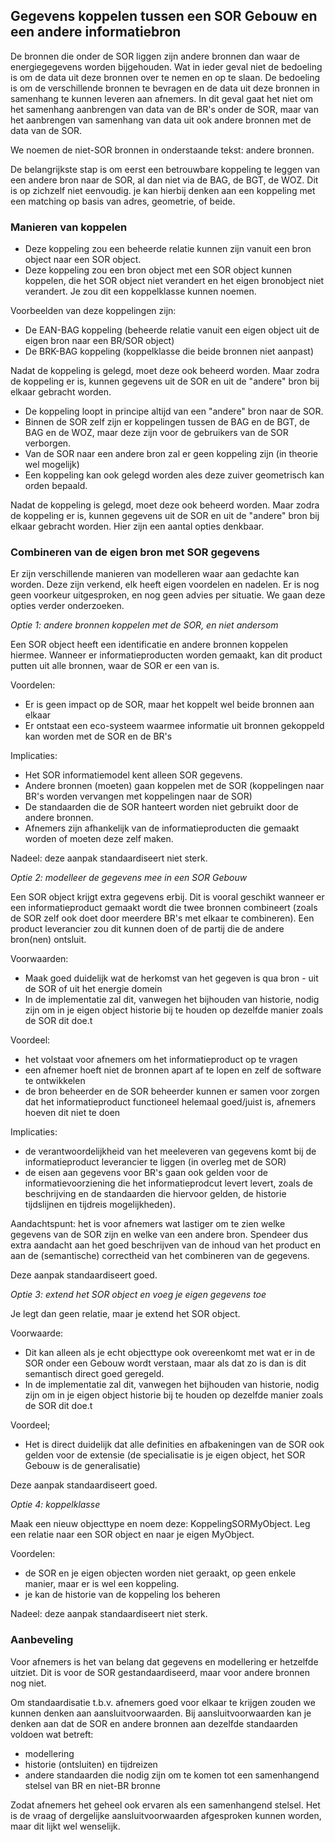 ## Gegevens koppelen tussen een SOR Gebouw en een andere informatiebron  

De bronnen die onder de SOR liggen zijn andere bronnen dan waar de energiegegevens worden bijgehouden. Wat in ieder geval niet de bedoeling is om de data uit deze bronnen over te nemen en op te slaan. De bedoeling is om de verschillende bronnen te bevragen en de data uit deze bronnen in samenhang te kunnen leveren aan afnemers. In dit geval gaat het niet om het samenhang aanbrengen van data van de BR's onder de SOR, maar van het aanbrengen van samenhang van data uit ook andere bronnen met de data van de SOR.  

We noemen de niet-SOR bronnen in onderstaande tekst: andere bronnen. 

De belangrijkste stap is om eerst een betrouwbare koppeling te leggen van een andere bron naar de SOR, al dan niet via de BAG, de BGT, de WOZ. Dit is op zichzelf niet eenvoudig. je kan hierbij denken aan een koppeling met een matching op basis van adres, geometrie, of beide. 

### Manieren van koppelen 

- Deze koppeling zou een beheerde relatie kunnen zijn vanuit een bron object naar een SOR object. 
- Deze koppeling zou een bron object met een SOR object kunnen koppelen, die het SOR object niet verandert en het eigen bronobject niet verandert. Je zou dit een koppelklasse kunnen noemen. 

Voorbeelden van deze koppelingen zijn: 
- De EAN-BAG koppeling (beheerde relatie vanuit een eigen object uit de eigen bron naar een BR/SOR object)  
- De BRK-BAG koppeling (koppelklasse die beide bronnen niet aanpast) 

Nadat de koppeling is gelegd, moet deze ook beheerd worden. Maar zodra de koppeling er is, kunnen gegevens uit de SOR en uit de "andere" bron bij elkaar gebracht worden. 
- De koppeling loopt in principe altijd van een "andere" bron naar de SOR. 
- Binnen de SOR zelf zijn er koppelingen tussen de BAG en de BGT, de BAG en de WOZ, maar deze zijn voor de gebruikers van de SOR verborgen. 
- Van de SOR naar een andere bron zal er geen koppeling zijn (in theorie wel mogelijk) 
- Een koppeling kan ook gelegd worden ales deze zuiver geometrisch kan orden bepaald. 
 
Nadat de koppeling is gelegd, moet deze ook beheerd worden. Maar zodra de koppeling er is, kunnen gegevens uit de SOR en uit de "andere" bron bij elkaar gebracht worden. 
Hier zijn een aantal opties denkbaar. 

### Combineren van de eigen bron met SOR gegevens

Er zijn verschillende manieren van modelleren waar aan gedachte kan worden. Deze zijn verkend, elk heeft eigen voordelen en nadelen. Er is nog geen voorkeur uitgesproken, en nog geen advies per situatie. We gaan deze opties verder onderzoeken. 

_Optie 1: andere bronnen koppelen met de SOR, en niet andersom_ 

Een SOR object heeft een identificatie en andere bronnen koppelen hiermee. Wanneer er informatieproducten worden gemaakt, kan dit product putten uit alle bronnen, waar de SOR er een van is. 

Voordelen: 
- Er is geen impact op de SOR, maar het koppelt wel beide bronnen aan elkaar
- Er ontstaat een eco-systeem waarmee informatie uit bronnen gekoppeld kan worden met de SOR en de BR's 

Implicaties: 
- Het SOR informatiemodel kent alleen SOR gegevens. 
- Andere bronnen (moeten) gaan koppelen met de SOR (koppelingen naar BR's worden vervangen met koppelingen naar de SOR)
- De standaarden die de SOR hanteert worden niet gebruikt door de andere bronnen. 
- Afnemers zijn afhankelijk van de informatieproducten die gemaakt worden of moeten deze zelf maken. 

Nadeel: deze aanpak standaardiseert niet sterk. 

_Optie 2: modelleer de gegevens mee in een SOR Gebouw_ 

Een SOR object krijgt extra gegevens erbij. Dit is vooral geschikt wanneer er een informatieproduct gemaakt wordt die twee bronnen combineert (zoals de SOR zelf ook doet door meerdere BR's met elkaar te combineren). Een product leverancier zou dit kunnen doen of de partij die de andere bron(nen) ontsluit.

Voorwaarden: 
- Maak goed duidelijk wat de herkomst van het gegeven is qua bron - uit de SOR of uit het energie domein 
- In de implementatie zal dit, vanwegen het bijhouden van historie, nodig zijn om in je eigen object historie bij te houden op dezelfde manier zoals de SOR dit doe.t 

Voordeel: 
- het volstaat voor afnemers om het informatieproduct op te vragen
- een afnemer hoeft niet de bronnen apart af te lopen en zelf de software te ontwikkelen 
- de bron beheerder en de SOR beheerder kunnen er samen voor zorgen dat het informatieproduct functioneel helemaal goed/juist is, afnemers hoeven dit niet te doen 

Implicaties: 
- de verantwoordelijkheid van het meeleveren van gegevens komt bij de informatieproduct leverancier te liggen (in overleg met de SOR) 
- de eisen aan gegevens voor BR's gaan ook gelden voor de informatievoorziening die het informatieprodcut levert levert, zoals de beschrijving en de standaarden die hiervoor gelden, de historie tijdslijnen en tijdreis mogelijkheden). 

Aandachtspunt: het is voor afnemers wat lastiger om te zien welke gegevens van de SOR zijn en welke van een andere bron. Spendeer dus extra aandacht aan het goed beschrijven van de inhoud van het product en aan de (semantische) correctheid van het combineren van de gegevens. 

Deze aanpak standaardiseert goed.  

_Optie 3: extend het SOR object en voeg je eigen gegevens toe_ 

Je legt dan geen relatie, maar je extend het SOR object. 

Voorwaarde: 
- Dit kan alleen als je echt objecttype ook overeenkomt met wat er in de SOR onder een Gebouw wordt verstaan, maar als dat zo is dan is dit semantisch direct goed geregeld. 
- In de implementatie zal dit, vanwegen het bijhouden van historie, nodig zijn om in je eigen object historie bij te houden op dezelfde manier zoals de SOR dit doe.t 

Voordeel; 
- Het is direct duidelijk dat alle definities en afbakeningen van de SOR ook gelden voor de extensie (de specialisatie is je eigen object, het SOR Gebouw is de generalisatie)

Deze aanpak standaardiseert goed.  

_Optie 4: koppelklasse_

Maak een nieuw objecttype en noem deze: KoppelingSORMyObject. Leg een relatie naar een SOR object en naar je eigen MyObject. 

Voordelen: 
- de SOR en je eigen objecten worden niet geraakt, op geen enkele manier, maar er is wel een koppeling. 
- je kan de historie van de koppeling los beheren 

Nadeel: deze aanpak standaardiseert niet sterk. 

### Aanbeveling 

Voor afnemers is het van belang dat gegevens en modellering er hetzelfde uitziet. Dit is voor de SOR gestandaardiseerd, maar voor andere bronnen nog niet. 

Om standaardisatie t.b.v. afnemers goed voor elkaar te krijgen zouden we kunnen denken aan aansluitvoorwaarden. Bij aansluitvoorwaarden kan je denken aan dat de SOR en andere bronnen aan dezelfde standaarden voldoen wat betreft:
- modellering
- historie (ontsluiten) en tijdreizen 
- andere standaarden die nodig zijn om te komen tot een samenhangend stelsel van BR en niet-BR bronne

Zodat afnemers het geheel ook ervaren als een samenhangend stelsel. Het is de vraag of dergelijke aansluitvoorwaarden afgesproken kunnen worden, maar dit lijkt wel wenselijk. 

